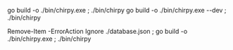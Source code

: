 
go build -o ./bin/chirpy.exe ; ./bin/chirpy
go build -o ./bin/chirpy.exe --dev ; ./bin/chirpy

Remove-Item -ErrorAction Ignore ./database.json ; go build -o ./bin/chirpy.exe ; ./bin/chirpy